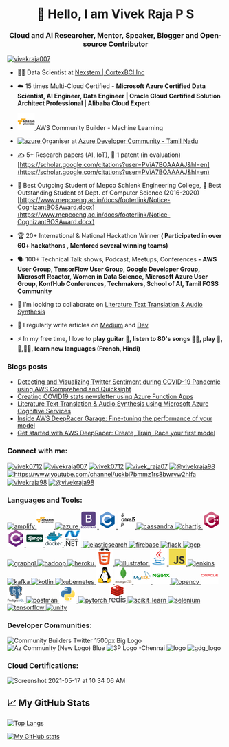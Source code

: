 <h1 align="center">👋 Hello, I am Vivek Raja P S</h1>

<h3 align="center">Cloud and AI Researcher, Mentor, Speaker, Blogger and Open-source Contributor</h3>

<p align="left"> <a href="https://twitter.com/vivekraja007" target="blank"><img src="https://img.shields.io/twitter/follow/vivekraja007?label=Follow%20me%20on%20Twitter&style=social" alt="vivekraja007" /></a> </p>

- 👨‍💻 Data Scientist at [Nexstem | CortexBCI Inc](https://nexstem.ai)

- ☁️ 15 times Multi-Cloud Certified - **Microsoft Azure Certified Data Scientist, AI Engineer, Data Engineer | Oracle Cloud Certified Solution Architect Professional | Alibaba Cloud Expert**
- <a href="https://aws.amazon.com" target="_blank"> <img src="https://raw.githubusercontent.com/devicons/devicon/master/icons/amazonwebservices/amazonwebservices-original-wordmark.svg" alt="aws" width="40" height="40"/> </a> AWS Community Builder - Machine Learning

- <a href="https://azure.microsoft.com/en-in/" target="_blank"> <img src="https://www.vectorlogo.zone/logos/microsoft_azure/microsoft_azure-icon.svg" alt="azure" width="40" height="40"/> </a>  Organiser at [Azure Developer Community - Tamil Nadu](https://azdev.konfhub.com)

- ✍️ 5+ Research papers (AI, IoT), 📜 1 patent (in evaluation) [https://scholar.google.com/citations?user=PViA7BQAAAAJ&hl=en](https://scholar.google.com/citations?user=PViA7BQAAAAJ&hl=en)

- 🥇 Best Outgoing Student of Mepco Schlenk Engineering College, 🥇 Best Outstanding Student of Dept. of Computer Science (2016-2020) [https://www.mepcoeng.ac.in/docs/footerlink/Notice-CognizantBOSAward.docx](https://www.mepcoeng.ac.in/docs/footerlink/Notice-CognizantBOSAward.docx)

- 🏆 20+ International & National Hackathon Winner **( Participated in over 60+ hackathons , Mentored several winning teams)**

- 🗣️ 100+ Technical Talk shows, Podcast, Meetups, Conferences **- AWS User Group, TensorFlow User Group, Google Developer Group, Microsoft Reactor, Women in Data Science, Microsoft Azure User Group, KonfHub Conferences, Techmakers, School of AI, Tamil FOSS Community**
- 🤝 I’m looking to collaborate on [Literature Text Translation & Audio Synthesis](https://github.com/Vivek0712/lit-translate-audio)

- 📝 I regularly write articles on [Medium](https://vivekraja98.medium.com) and [Dev](https://dev.to/vivek0712/)

- ⚡ In my free time, I love to **play guitar 🎸, listen to 80's songs 🤘🏼, play 🏏,🏀,🏊‍♂️, learn new languages (French, Hindi)**

### Blogs posts
<!-- BLOG-POST-LIST:START -->
- [Detecting and Visualizing Twitter Sentiment during COVID-19 Pandemic using AWS Comprehend and Quicksight](https://dev.to/aws-builders/detecting-and-visualizing-twitter-sentiment-during-covid-19-pandemic-using-aws-comprehend-and-quicksight-2a9p)
- [Creating COVID19 stats newsletter using Azure Function Apps](https://dev.to/vivek0712/creating-covid19-stats-newsletter-using-azure-function-apps-o72)
- [Literature Text Translation & Audio Synthesis using Microsoft Azure Cognitive Services](https://vivekraja98.medium.com/literature-text-translation-audio-synthesis-using-microsoft-azure-cognitive-services-5e35add0c79e?source=rss-ace75bb733bf------2)
- [Inside AWS DeepRacer Garage: Fine-tuning the performance of your model](https://vivekraja98.medium.com/inside-aws-deepracer-garage-fine-tuning-the-performance-of-your-model-4307075de746?source=rss-ace75bb733bf------2)
- [Get started with AWS DeepRacer: Create, Train, Race your first model](https://vivekraja98.medium.com/get-started-with-aws-deepracer-create-train-race-your-first-model-7f264d647313?source=rss-ace75bb733bf------2)
<!-- BLOG-POST-LIST:END -->

<h3 align="left">Connect with me:</h3>
<p align="left">
<a href="https://dev.to/vivek0712" target="blank"><img align="center" src="https://cdn.jsdelivr.net/npm/simple-icons@3.0.1/icons/dev-dot-to.svg" alt="vivek0712" height="30" width="40" /></a>
<a href="https://twitter.com/vivekraja007" target="blank"><img align="center" src="https://cdn.jsdelivr.net/npm/simple-icons@3.0.1/icons/twitter.svg" alt="vivekraja007" height="30" width="40" /></a>
<a href="https://linkedin.com/in/vivek0712" target="blank"><img align="center" src="https://cdn.jsdelivr.net/npm/simple-icons@3.0.1/icons/linkedin.svg" alt="vivek0712" height="30" width="40" /></a>
<a href="https://instagram.com/vivek_raja07" target="blank"><img align="center" src="https://cdn.jsdelivr.net/npm/simple-icons@3.0.1/icons/instagram.svg" alt="vivek_raja07" height="30" width="40" /></a>
<a href="https://medium.com/@vivekraja98" target="blank"><img align="center" src="https://cdn.jsdelivr.net/npm/simple-icons@3.0.1/icons/medium.svg" alt="@vivekraja98" height="30" width="40" /></a>
<a href="https://www.youtube.com/c/https://www.youtube.com/channel/uckbi7bmmz1rs8bwrvw2hlfa" target="blank"><img align="center" src="https://cdn.jsdelivr.net/npm/simple-icons@3.0.1/icons/youtube.svg" alt="https://www.youtube.com/channel/uckbi7bmmz1rs8bwrvw2hlfa" height="30" width="40" /></a>
<a href="https://www.hackerrank.com/vivekraja98" target="blank"><img align="center" src="https://cdn.jsdelivr.net/npm/simple-icons@3.0.1/icons/hackerrank.svg" alt="vivekraja98" height="30" width="40" /></a>
<a href="https://www.hackerearth.com/@vivekraja98" target="blank"><img align="center" src="https://cdn.jsdelivr.net/npm/simple-icons@3.0.1/icons/hackerearth.svg" alt="@vivekraja98" height="30" width="40" /></a>
</p>

<h3 align="left">Languages and Tools:</h3>
<p align="left"> <a href="https://aws.amazon.com/amplify/" target="_blank"> <img src="https://docs.amplify.aws/assets/logo-dark.svg" alt="amplify" width="40" height="40"/> </a> <a href="https://aws.amazon.com" target="_blank"> <img src="https://raw.githubusercontent.com/devicons/devicon/master/icons/amazonwebservices/amazonwebservices-original-wordmark.svg" alt="aws" width="40" height="40"/> </a> <a href="https://azure.microsoft.com/en-in/" target="_blank"> <img src="https://www.vectorlogo.zone/logos/microsoft_azure/microsoft_azure-icon.svg" alt="azure" width="40" height="40"/> </a> <a href="https://getbootstrap.com" target="_blank"> <img src="https://raw.githubusercontent.com/devicons/devicon/master/icons/bootstrap/bootstrap-plain-wordmark.svg" alt="bootstrap" width="40" height="40"/> </a> <a href="https://www.cprogramming.com/" target="_blank"> <img src="https://raw.githubusercontent.com/devicons/devicon/master/icons/c/c-original.svg" alt="c" width="40" height="40"/> </a> <a href="https://canvasjs.com" target="_blank"> <img src="https://raw.githubusercontent.com/Hardik0307/Hardik0307/master/assets/canvasjs-charts.svg" alt="canvasjs" width="40" height="40"/> </a> <a href="https://cassandra.apache.org/" target="_blank"> <img src="https://www.vectorlogo.zone/logos/apache_cassandra/apache_cassandra-icon.svg" alt="cassandra" width="40" height="40"/> </a> <a href="https://www.chartjs.org" target="_blank"> <img src="https://www.chartjs.org/media/logo-title.svg" alt="chartjs" width="40" height="40"/> </a> <a href="https://www.w3schools.com/cpp/" target="_blank"> <img src="https://raw.githubusercontent.com/devicons/devicon/master/icons/cplusplus/cplusplus-original.svg" alt="cplusplus" width="40" height="40"/> </a> <a href="https://www.w3schools.com/cs/" target="_blank"> <img src="https://raw.githubusercontent.com/devicons/devicon/master/icons/csharp/csharp-original.svg" alt="csharp" width="40" height="40"/> </a> <a href="https://www.djangoproject.com/" target="_blank"> <img src="https://raw.githubusercontent.com/devicons/devicon/master/icons/django/django-original.svg" alt="django" width="40" height="40"/> </a> <a href="https://www.docker.com/" target="_blank"> <img src="https://raw.githubusercontent.com/devicons/devicon/master/icons/docker/docker-original-wordmark.svg" alt="docker" width="40" height="40"/> </a> <a href="https://dotnet.microsoft.com/" target="_blank"> <img src="https://raw.githubusercontent.com/devicons/devicon/master/icons/dot-net/dot-net-original-wordmark.svg" alt="dotnet" width="40" height="40"/> </a> <a href="https://www.elastic.co" target="_blank"> <img src="https://www.vectorlogo.zone/logos/elastic/elastic-icon.svg" alt="elasticsearch" width="40" height="40"/> </a> <a href="https://firebase.google.com/" target="_blank"> <img src="https://www.vectorlogo.zone/logos/firebase/firebase-icon.svg" alt="firebase" width="40" height="40"/> </a> <a href="https://flask.palletsprojects.com/" target="_blank"> <img src="https://www.vectorlogo.zone/logos/pocoo_flask/pocoo_flask-icon.svg" alt="flask" width="40" height="40"/> </a> <a href="https://cloud.google.com" target="_blank"> <img src="https://www.vectorlogo.zone/logos/google_cloud/google_cloud-icon.svg" alt="gcp" width="40" height="40"/> </a> <a href="https://graphql.org" target="_blank"> <img src="https://www.vectorlogo.zone/logos/graphql/graphql-icon.svg" alt="graphql" width="40" height="40"/> </a> <a href="https://hadoop.apache.org/" target="_blank"> <img src="https://www.vectorlogo.zone/logos/apache_hadoop/apache_hadoop-icon.svg" alt="hadoop" width="40" height="40"/> </a> <a href="https://heroku.com" target="_blank"> <img src="https://www.vectorlogo.zone/logos/heroku/heroku-icon.svg" alt="heroku" width="40" height="40"/> </a> <a href="https://www.w3.org/html/" target="_blank"> <img src="https://raw.githubusercontent.com/devicons/devicon/master/icons/html5/html5-original-wordmark.svg" alt="html5" width="40" height="40"/> </a> <a href="https://www.adobe.com/in/products/illustrator.html" target="_blank"> <img src="https://www.vectorlogo.zone/logos/adobe_illustrator/adobe_illustrator-icon.svg" alt="illustrator" width="40" height="40"/> </a> <a href="https://www.java.com" target="_blank"> <img src="https://raw.githubusercontent.com/devicons/devicon/master/icons/java/java-original.svg" alt="java" width="40" height="40"/> </a> <a href="https://developer.mozilla.org/en-US/docs/Web/JavaScript" target="_blank"> <img src="https://raw.githubusercontent.com/devicons/devicon/master/icons/javascript/javascript-original.svg" alt="javascript" width="40" height="40"/> </a> <a href="https://www.jenkins.io" target="_blank"> <img src="https://www.vectorlogo.zone/logos/jenkins/jenkins-icon.svg" alt="jenkins" width="40" height="40"/> </a> <a href="https://kafka.apache.org/" target="_blank"> <img src="https://www.vectorlogo.zone/logos/apache_kafka/apache_kafka-icon.svg" alt="kafka" width="40" height="40"/> </a> <a href="https://kotlinlang.org" target="_blank"> <img src="https://www.vectorlogo.zone/logos/kotlinlang/kotlinlang-icon.svg" alt="kotlin" width="40" height="40"/> </a> <a href="https://kubernetes.io" target="_blank"> <img src="https://www.vectorlogo.zone/logos/kubernetes/kubernetes-icon.svg" alt="kubernetes" width="40" height="40"/> </a> <a href="https://www.linux.org/" target="_blank"> <img src="https://raw.githubusercontent.com/devicons/devicon/master/icons/linux/linux-original.svg" alt="linux" width="40" height="40"/> </a> <a href="https://www.mongodb.com/" target="_blank"> <img src="https://raw.githubusercontent.com/devicons/devicon/master/icons/mongodb/mongodb-original-wordmark.svg" alt="mongodb" width="40" height="40"/> </a> <a href="https://www.mysql.com/" target="_blank"> <img src="https://raw.githubusercontent.com/devicons/devicon/master/icons/mysql/mysql-original-wordmark.svg" alt="mysql" width="40" height="40"/> </a> <a href="https://www.nginx.com" target="_blank"> <img src="https://raw.githubusercontent.com/devicons/devicon/master/icons/nginx/nginx-original.svg" alt="nginx" width="40" height="40"/> </a> <a href="https://opencv.org/" target="_blank"> <img src="https://www.vectorlogo.zone/logos/opencv/opencv-icon.svg" alt="opencv" width="40" height="40"/> </a> <a href="https://www.oracle.com/" target="_blank"> <img src="https://raw.githubusercontent.com/devicons/devicon/master/icons/oracle/oracle-original.svg" alt="oracle" width="40" height="40"/> </a> <a href="https://www.postgresql.org" target="_blank"> <img src="https://raw.githubusercontent.com/devicons/devicon/master/icons/postgresql/postgresql-original-wordmark.svg" alt="postgresql" width="40" height="40"/> </a> <a href="https://postman.com" target="_blank"> <img src="https://www.vectorlogo.zone/logos/getpostman/getpostman-icon.svg" alt="postman" width="40" height="40"/> </a> <a href="https://www.python.org" target="_blank"> <img src="https://raw.githubusercontent.com/devicons/devicon/master/icons/python/python-original.svg" alt="python" width="40" height="40"/> </a> <a href="https://pytorch.org/" target="_blank"> <img src="https://www.vectorlogo.zone/logos/pytorch/pytorch-icon.svg" alt="pytorch" width="40" height="40"/> </a> <a href="https://redis.io" target="_blank"> <img src="https://raw.githubusercontent.com/devicons/devicon/master/icons/redis/redis-original-wordmark.svg" alt="redis" width="40" height="40"/> </a> <a href="https://scikit-learn.org/" target="_blank"> <img src="https://upload.wikimedia.org/wikipedia/commons/0/05/Scikit_learn_logo_small.svg" alt="scikit_learn" width="40" height="40"/> </a> <a href="https://www.selenium.dev" target="_blank"> <img src="https://raw.githubusercontent.com/detain/svg-logos/780f25886640cef088af994181646db2f6b1a3f8/svg/selenium-logo.svg" alt="selenium" width="40" height="40"/> </a> <a href="https://www.tensorflow.org" target="_blank"> <img src="https://www.vectorlogo.zone/logos/tensorflow/tensorflow-icon.svg" alt="tensorflow" width="40" height="40"/> </a> <a href="https://unity.com/" target="_blank"> <img src="https://www.vectorlogo.zone/logos/unity3d/unity3d-icon.svg" alt="unity" width="40" height="40"/> </a> </p>

<h3 align="left">Developer Communities:</h3>

![Community Builders Twitter 1500px Big Logo](https://user-images.githubusercontent.com/25385071/118434253-5c352c80-b6fa-11eb-8e49-7d882f01caf8.png)
![Az Community (New Logo) Blue](https://user-images.githubusercontent.com/25385071/118434648-0745e600-b6fb-11eb-8a78-15a97d9443e6.jpg)
![3P Logo -Chennai](https://user-images.githubusercontent.com/25385071/118434657-0b720380-b6fb-11eb-9e9b-e0cf0de09d8c.png)
![logo](https://user-images.githubusercontent.com/25385071/118434660-0f058a80-b6fb-11eb-9b0f-1ac3f6328b00.png)
![gdg_logo](https://user-images.githubusercontent.com/25385071/118435251-3d379a00-b6fc-11eb-8fc1-1b3ee9189942.png)


<h3 align="left">Cloud Certifications:</h3>

![Screenshot 2021-05-17 at 10 34 06 AM](https://user-images.githubusercontent.com/25385071/118434876-715e8b00-b6fb-11eb-9ce0-38d30470ad93.png)

## &#x1f4c8; My GitHub Stats

[![Top Langs](https://github-readme-stats.vercel.app/api/top-langs/?username=vivek0712&theme=radical)](https://github.com/anuraghazra/github-readme-stats)

[![My GitHub stats](https://github-readme-stats.vercel.app/api?username=vivek0712&include_all_commits=true&count_private=true&theme=radical)](https://github.com/anuraghazra/github-readme-stats)


